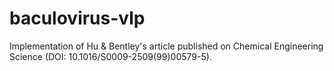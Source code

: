# baculovirus-vlp
Implementation of Hu &amp; Bentley's article published on Chemical Engineering Science (DOI: 10.1016/S0009-2509(99)00579-5).
